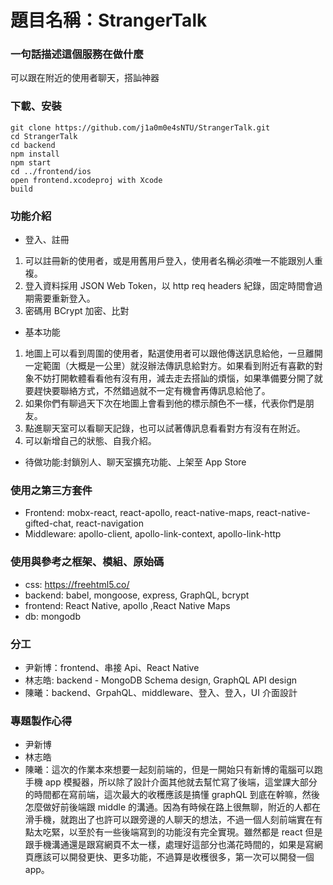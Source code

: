 # 題目名稱：StrangerTalk

### 一句話描述這個服務在做什麼

可以跟在附近的使用者聊天，搭訕神器

### 下載、安裝

```
git clone https://github.com/j1a0m0e4sNTU/StrangerTalk.git
cd StrangerTalk
cd backend
npm install
npm start
cd ../frontend/ios
open frontend.xcodeproj with Xcode
build
```

### 功能介紹

- 登入、註冊

1. 可以註冊新的使用者，或是用舊用戶登入，使用者名稱必須唯一不能跟別人重複。
2. 登入資料採用 JSON Web Token，以 http req headers 紀錄，固定時間會過期需要重新登入。
3. 密碼用 BCrypt 加密、比對

- 基本功能

1. 地圖上可以看到周圍的使用者，點選使用者可以跟他傳送訊息給他，一旦離開一定範圍（大概是一公里）就沒辦法傳訊息給對方。如果看到附近有喜歡的對象不妨打開軟體看看他有沒有用，減去走去搭訕的煩惱，如果準備要分開了就要趕快要聯絡方式，不然錯過就不一定有機會再傳訊息給他了。
2. 如果你們有聊過天下次在地圖上會看到他的標示顏色不一樣，代表你們是朋友。
3. 點進聊天室可以看聊天記錄，也可以試著傳訊息看看對方有沒有在附近。
4. 可以新增自己的狀態、自我介紹。

- 待做功能:封鎖別人、聊天室擴充功能、上架至 App Store

### 使用之第三方套件

- Frontend: mobx-react, react-apollo, react-native-maps, react-native-gifted-chat, react-navigation
- Middleware: apollo-client, apollo-link-context, apollo-link-http

### 使用與參考之框架、模組、原始碼

- css: https://freehtml5.co/
- backend: babel, mongoose, express, GraphQL, bcrypt
- frontend: React Native, apollo ,React Native Maps
- db: mongodb

### 分工

- 尹新博：frontend、串接 Api、React Native
- 林志皓: backend - MongoDB Schema design, GraphQL API design
- 陳曦：backend、GrpahQL、middleware、登入、登入，UI 介面設計

### 專題製作心得

- 尹新博
- 林志皓
- 陳曦：這次的作業本來想要一起刻前端的，但是一開始只有新博的電腦可以跑手機 app 模擬器，所以除了設計介面其他就去幫忙寫了後端，這堂課大部分的時間都在寫前端，這次最大的收穫應該是搞懂 graphQL 到底在幹嘛，然後怎麼做好前後端跟 middle 的溝通。因為有時候在路上很無聊，附近的人都在滑手機，就跑出了也許可以跟旁邊的人聊天的想法，不過一個人刻前端實在有點太吃緊，以至於有一些後端寫到的功能沒有完全實現。雖然都是 react 但是跟手機溝通還是跟寫網頁不太一樣，處理好這部分也滿花時間的，如果是寫網頁應該可以開發更快、更多功能，不過算是收穫很多，第一次可以開發一個 app。
